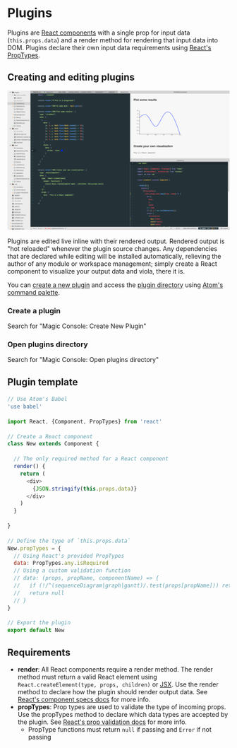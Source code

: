 # Plugins

Plugins are [React components](https://facebook.github.io/react/docs/component-api.html) with a single prop for input data (`this.props.data`) and a render method for rendering that input data into DOM. Plugins declare their own input data requirements using [React's PropTypes](https://facebook.github.io/react/docs/reusable-components.html#prop-validation).

## Creating and editing plugins

![](/docs/live-edit.png)

Plugins are edited live inline with their rendered output. Rendered output is "hot reloaded" whenever the plugin source changes. Any dependencies that are declared while editing will be installed automatically, relieving the author of any module or workspace management; simply create a React component to visualize your output data and viola, there it is.

You can [create a new plugin](#create-a-plugin) and access the [plugin directory](#open-plugins-directory) using [Atom's command palette](https://atom.io/docs/latest/getting-started-atom-basics#command-palette).

### Create a plugin

Search for "Magic Console: Create New Plugin"

### Open plugins directory

Search for "Magic Console: Open plugins directory"

## Plugin template

```js
// Use Atom's Babel
'use babel'

import React, {Component, PropTypes} from 'react'

// Create a React component
class New extends Component {

  // The only required method for a React component
  render() {
    return (
      <div>
        {JSON.stringify(this.props.data)}
      </div>
    )
  }

}

// Define the type of `this.props.data`
New.propTypes = {
  // Using React's provided PropTypes
  data: PropTypes.any.isRequired
  // Using a custom validation function
  // data: (props, propName, componentName) => {
  //   if (!/^(sequenceDiagram|graph|gantt)/.test(props[propName])) return new Error('Validation failed!')
  //   return null
  // }
}

// Export the plugin
export default New
```

## Requirements

* **render**: All React components require a render method. The render method must return a valid React element using `React.createElement(type, props, children)` or [JSX](https://facebook.github.io/react/docs/jsx-in-depth.html). Use the render method to declare how the plugin should render  output data. See [React's component specs docs](http://facebook.github.io/react/docs/component-specs.html#render) for more info.
* **propTypes**: Prop types are used to validate the type of incoming props. Use the propTypes method to declare which data types are accepted by the plugin. See [React's prop validation docs](http://facebook.github.io/react/docs/reusable-components.html#prop-validation) for more info.
  * PropType functions must return `null` if passing and `Error` if not passing
